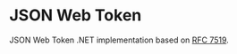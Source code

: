 # JSON Web Token

JSON Web Token .NET implementation based on [RFC 7519](https://tools.ietf.org/html/rfc7519).

